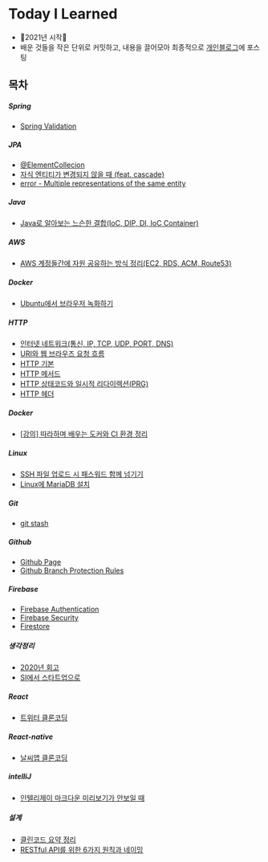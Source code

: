 # Today I Learned
- 🤩2021년 시작🤩
- 배운 것들을 작은 단위로 커밋하고, 내용을 끌어모아 최종적으로 [개인블로그](https://prohannah.tistory.com)에 포스팅

목차
---
##### Spring
- [Spring Validation](spring/validation/validation.md)

##### JPA
- [@ElementCollecion](jpa/ElementCollection/ElementCollection-annotaion.md)
- [자식 엔티티가 변경되지 않을 때 (feat. cascade)](jpa/자식엔티티가-변경되지-않을때-casecade/자식엔티티가-변경되지-않을때-cascade.md) 
- [error - Multiple representations of the same entity](jpa/error/multiple-representations-of-the-same-entity/multiple-representations-of-the-same-entity.md)

##### Java
- [Java로 알아보는 느슨한 결합(IoC, DIP, DI, IoC Container)](https://github.com/HyunAh-iia/study-ioc)

##### AWS
- [AWS 계정들간에 자원 공유하는 방식 정리(EC2, RDS, ACM, Route53)](AWS/share-between-accounts/README.md)

##### Docker
- [Ubuntu에서 브라우저 녹화하기](docker/recording-browser/README.md)

##### HTTP
- [인터넷 네트워크(통신, IP, TCP, UDP, PORT, DNS)](http/internet-network)
- [URI와 웹 브라우즈 요청 흐름](http/uri-and-web-browser)
- [HTTP 기본](http/http)
- [HTTP 메서드](http/http-method)
- [HTTP 상태코드와 일시적 리다이렉션(PRG)](http/http-status-code)
- [HTTP 헤더](http/http-header)

##### Docker
- [[강의] 따라하며 배우는 도커와 CI 환경 정리](docker/강의_따라하며_배우는_도커와_CI환경/README.md)

##### Linux
- [SSH 파일 업로드 시 패스워드 함께 넘기기](linux/SSH-파일업로드-패스워드/SSH-파일업로드-패스워드.md)
- [Linux에 MariaDB 설치](linux/install-mariaDB/install-mariaDB.md)

##### Git
- [git stash](git/git-stash-특정파일들-선택/git-stash-특정파일들-선택.md)

##### Github
- [Github Page](github/github-page-hosting/github-page-hosting.md)
- [Github Branch Protection Rules](github/github-branch-protection-rules/github-branch-protection.md)

##### Firebase
- [Firebase Authentication](firebase/auth/firebase-auth.md)
- [Firebase Security](firebase/security/firebase-security.md)
- [Firestore](firebase/cloud-firestore/cloud-firestore.md)

##### 생각정리
- [2020년 회고](생각정리/2020년-회고/2020년-회고.md)
- [SI에서 스타트업으로](https://prohannah.tistory.com/130)

##### React
- [트위터 클론코딩](https://github.com/HyunAh-iia/react-firebase-nwitter)

##### React-native
- [날씨앱 클론코딩](https://github.com/HyunAh-iia/react-native-weather)

##### intelliJ
- [인텔리제이 마크다운 미리보기가 안보일 때](/intellij/intelij-markdown-preview가-안보일때/intelij-markdown-preview가-안보일때.md)

##### 설계
- [클린코드 요약 정리](/cleancode/01-clean-code.md)
- [RESTful API를 위한 6가지 원칙과 네이밍](/rest-api/RESTful-API를-위한-6가지-원칙과-네이밍.md)
